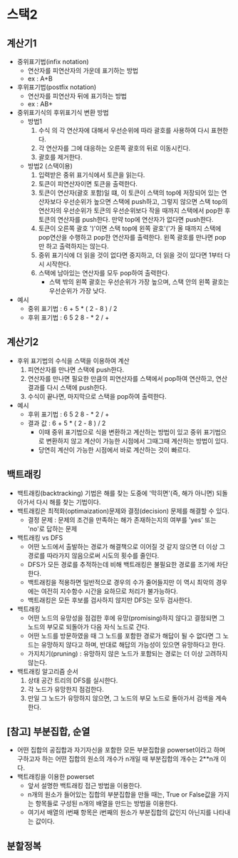 # 스택2

## 계산기1
* 중위표기법(infix notation)
    * 연산자를 피연산자의 가운데 표기하는 방법
    * ex : A+B
* 후위표기법(postfix notation)
    * 연산자를 피연산자 뒤에 표기하는 방법
    * ex : AB+
* 중위표기식의 후위표기식 변환 방법
    * 방법1
        1. 수식 의 각 연산자에 대해서 우선순위에 따라 괄호를 사용하여 다시 표현한다.
        2. 각 연산자를 그에 대응하는 오른쪽 괄호의 뒤로 이동시킨다.
        3. 괄호를 제거한다.
    * 방법2 (스택이용)
        1. 입력받은 중위 표기식에서 토큰을 읽는다.
        2. 토큰이 피연산자이면 토큰을 출력한다.
        3. 토큰이 연산자(괄호 포함)일 떄, 이 토큰이 스택의 top에 저장되어 있는 연산자보다 우선순위가 높으면 스택에 push하고, 그렇지 않으면 스택 top의 연산자의 우선순위가 토큰의 우선순위보다 작을 때까지 스택에서 pop한 후 토큰의 연산자를 push한다. 만약 top에 연산자가 없다면 push한다.
        4. 토큰이 오른쪽 괄호 ')'이면 스택 top에 왼쪽 괄호'('가 올 때까지 스택에 pop연산을 수행하고 pop한 연산자를 출력한다. 왼쪽 괄호를 만나면 pop만 하고 출력하지는 않는다.
        5. 중위 표기식에 더 읽을 것이 없다면 중지하고, 더 읽을 것이 있다면 1부터 다시 시작한다.
        6. 스택에 남아있는 연산자를 모두 pop하여 출력한다.
            * 스택 밖의 왼쪽 괄호는 우선순위가 가장 높으며, 스택 안의 왼쪽 괄호는 우선순위가 가장 낮다.
* 예시
    * 중위 표기법 : 6 + 5 * ( 2 - 8 ) / 2
    * 후위 표기법 : 6 5 2 8 - * 2 / +

## 계산기2
* 후위 표기법의 수식을 스택을 이용하여 계산
    1. 피연산자를 만나면 스택에 push한다.
    2. 연산자를 만나면 필요한 만큼의 피연산자를 스택에서 pop하여 연산하고, 연산결과를 다시 스택에 push한다.
    3. 수식이 끝나면, 마지막으로 스택을 pop하여 출력한다.
* 예시
    * 후위 표기법 : 6 5 2 8 - * 2 / +
    * 결과 값 : 6 + 5 * ( 2 - 8 ) / 2
        * 이때 중위 표기법으로 식을 변환하고 계산하는 방법이 있고 중위 표기법으로 변환하지 않고 계산이 가능한 시점에서 그때그때 계산하는 방법이 있다.
        * 당연히 계산이 가능한 시점에서 바로 계산하는 것이 빠르다.

## 백트래킹
* 백트래킹(backtracking) 기법은 해를 찾는 도중에 '막히면'(즉, 해가 아니면) 되돌아가서 다시 해를 찾는 기법이다.
* 백트래킹은 최적화(optimaization)문제와 결정(decision) 문제를 해결할 수 있다.
    * 결정 문제 : 문제의 조건을 만족하는 해가 존재하는지의 여부를 'yes' 또는 'no'로 답하는 문제
* 백트래킹 vs DFS
    * 어떤 노드에서 출발하는 경로가 해결책으로 이어질 것 같지 않으면 더 이상 그 경로를 따라가지 않음으로써 시도의 횟수를 줄인다.
    * DFS가 모든 경로를 추적하는데 비해 백트래킹은 불필요한 경로를 조기에 차단한다.
    * 백트래킹을 적용하면 일반적으로 경우의 수가 줄어들지만 이 역시 최악의 경우에는 여전히 지수함수 시간을 요하므로 처리가 불가능하다.
    * 백트래킹은 모든 후보를 검사하지 않지만 DFS는 모두 검사한다.
* 백트래킹
    * 어떤 노드의 유망성을 점검한 후에 유망(promising)하지 않다고 결정되면 그 노드의 부모로 되돌아가 다음 자식 노드로 간다.
    * 어떤 노드를 방문하였을 때 그 노드를 포함한 경로가 해답이 될 수 없다면 그 노드는 유망하지 않다고 하며, 반대로 해답의 가능성이 있으면 유망하다고 한다.
    * 가지치기(pruning) : 유망하지 않은 노드가 포함되는 경로는 더 이상 고려하지 않는다.
* 백트래킹 알고리즘 순서
    1. 상태 공간 트리의 DFS를 실시한다.
    2. 각 노드가 유망한지 점검한다.
    3. 만일 그 노드가 유망하지 않으면, 그 노드의 부모 노드로 돌아가서 검색을 계속한다.

## [참고] 부분집합, 순열
* 어떤 집합의 공집합과 자기자신을 포함한 모든 부분집합을 powerset이라고 하며 구하고자 하는 어떤 집합의 원소의 개수가 n개일 때 부분집합의 개수는 2**n개 이다.
* 백트래킹을 이용한 powerset
    * 앞서 설명한 백트래킹 접근 방법을 이용한다.
    * n개의 원소가 들어있는 집합의 부분집합을 만들 때는, True or False값을 가지는 항목들로 구성된 n개의 배열을 만드는 방법을 이용한다.
    * 여기서 배열의 i번째 항목은 i번째의 원소가 부분집합의 값인지 아닌지를 나타내는 값이다.

## 분할정복